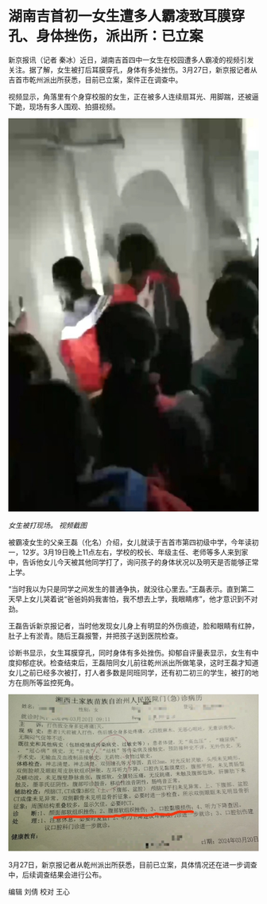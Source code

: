 # 湖南吉首初一女生遭多人霸凌致耳膜穿孔、身体挫伤，派出所：已立案

新京报讯（记者
秦冰）近日，湖南吉首四中一女生在校园遭多人霸凌的视频引发关注。据了解，女生被打后耳膜穿孔，身体有多处挫伤。3月27日，新京报记者从吉首市乾州派出所获悉，目前已立案，案件正在调查中。

视频显示，角落里有个身穿校服的女生，正在被多人连续扇耳光、用脚踹，还被逼下跪，现场有多人围观、拍摄视频。

![7fac3596194d1341716811d23e1876b5.jpg](https://raw.githubusercontent.com/qqhsx/qqnews_image/main/2024/03/27/湖南吉首初一女生遭多人霸凌致耳膜穿孔、身体挫伤，派出所：已立案/7fac3596194d1341716811d23e1876b5.jpg)

_女生被打现场。 视频截图_

被霸凌女生的父亲王磊（化名）介绍，女儿就读于吉首市第四初级中学，今年读初一，12岁。3月19日晚上11点左右，学校的校长、年级主任、老师等多人来到家中，告诉他女儿今天被其他同学打了，询问孩子的身体状况以及明天是否能够正常上学。

“当时我以为只是同学之间发生的普通争执，就没往心里去。”王磊表示。直到第二天早上女儿哭着说“爸爸妈妈我害怕，我不想去上学，我眼睛疼”，他才意识到不对劲。

王磊告诉新京报记者，当时他发现女儿身上有明显的外伤痕迹，脸和眼睛有红肿，肚子上有淤青。随后王磊报警，并把孩子送到医院检查。

诊断书显示，女生耳膜穿孔，同时身体有多处挫伤。抑郁自评量表显示，女生有中度抑郁症状。检查结束后，王磊陪同女儿前往乾州派出所做笔录，这时王磊才知道女儿之前已经多次被打，打人者多数是同班同学，还有初二初三的学生，被打的地方在厕所等监控死角。

![d11696b970b378ba440eb1dba71dd474.jpg](https://raw.githubusercontent.com/qqhsx/qqnews_image/main/2024/03/27/湖南吉首初一女生遭多人霸凌致耳膜穿孔、身体挫伤，派出所：已立案/d11696b970b378ba440eb1dba71dd474.jpg)

3月27日，新京报记者从乾州派出所获悉，目前已立案，具体情况还在进一步调查中，后续调查结果会进行公布。

编辑 刘倩 校对 王心

